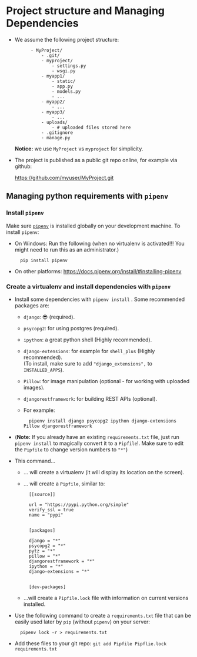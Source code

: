 # Project structure and Managing Dependencies

* We assume the following project structure:

            - MyProject/
                - .git/
                - myproject/
                    - settings.py
                    - wsgi.py
                - myapp1/
                    - static/
                    - app.py
                    - models.py
                    - ...
                - myapp2/
                    - ...
                - myapp3/
                    - ...
                - uploads/
                    - # uploaded files stored here
                - .gitignore
                - manage.py

    **Notice:** we use `MyProject` vs `myproject` for simplicity.

* The project is published as a public git repo online, for example via github:

    https://github.com/myuser/MyProject.git

## Managing python requirements with `pipenv`

### Install `pipenv`

Make sure [`pipenv`](http://pipenv.readthedocs.io/en/latest/) is installed globally on your development machine.  To install `pipenv`:

* On Windows: Run the following (when no virtualenv is activated!!! You might need to run this as an administrator.)

        pip install pipenv

* On other platforms: <https://docs.pipenv.org/install/#installing-pipenv>


### Create a virtualenv and install dependencies with `pipenv`

* Install some dependencies with `pipenv install` . Some recommended packages are:
    * `django`: 😎 (required).
    * `psycopg2`: for using postgres (required).
    * `ipython`: a great python shell (Highly recommended).
    * `django-extensions`: for example for `shell_plus` (Highly recommended).
        <br/>(To install, make sure to add `"django_extensions",` to `INSTALLED_APPS`).
    * `Pillow`: for image manipulation (optional - for working with uploaded images).
    * `djangorestframework`: for building REST APIs (optional).

    * For example:

            pipenv install django psycopg2 ipython django-extensions Pillow djangorestframework

* (**Note:**  If you already have an existing `requirements.txt` file, just run `pipenv install` to magically convert it to a `Pipfile`!.   Make sure to edit the `Pipfile` to change version numbers to `"*"`)

* This command...
    * ... will create a virtualenv (it will display its location on the screen).
    * ... will create a `Pipfile`, similar to:

            [[source]]

            url = "https://pypi.python.org/simple"
            verify_ssl = true
            name = "pypi"


            [packages]

            django = "*"
            psycopg2 = "*"
            pytz = "*"
            pillow = "*"
            djangorestframework = "*"
            ipython = "*"
            django-extensions = "*"


            [dev-packages]

    * ...will create a `Pipfile.lock` file with information on current versions installed.

* Use the following command to create a `requirements.txt` file that can be easily used later by `pip` (without `pipenv`) on your server:

        pipenv lock -r > requirements.txt

* Add these files to your git repo: `git add Pipfile Pipflie.lock requirements.txt`
